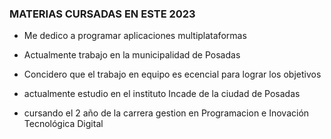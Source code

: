 
### MATERIAS CURSADAS EN ESTE  2023

- Me dedico a programar aplicaciones multiplataformas 

- Actualmente trabajo en la municipalidad de Posadas
  
- Concidero que el trabajo en equipo es ecencial para lograr los objetivos

- actualmente estudio en el instituto Incade de la ciudad de Posadas

- cursando el 2 año de la carrera gestion en Programacion e Inovación Tecnológica Digital
